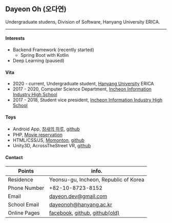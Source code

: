 ## Dayeon Oh (오다연)

Undergraduate studens, Division of Software, Hanyang University ERICA.

------------------

#### Interests

- Backend Framework (recently started)
  - Spring Boot with Kotlin
- Deep Learning (paused)


#### Vita

- 2020 - current, Undergraduate student, [Hanyang University](https://www.hanyang.ac.kr) ERICA
- 2017 - 2020, Computer Science Department,  [Incheon Information Industry High School](http://incheon-ii.icehs.kr)
- 2017 - 2018, Student vice president, [Incheon Information Industry High School](http://incheon-ii.icehs.kr)

#### Toys 

- Android App, [참새의 하루](https://play.google.com/store/apps/details?id=com.cucumko.flybird&hl=ko), [github](https://github.com/dc203dy202/FlyBird)
- PHP, [Movie reservation](http://dayeon.asuscomm.com/cinema/cinema)
- HTML/CSS/JS, [Momonton](http://dayeon.asuscomm.com/momonton/), [github](https://github.com/dayeondev/Momonton)
- Unity3D, AcrossTheStreet VR, [github](https://github.com/dc203dy202/AcrossTheStreetExam)

#### Contact

| Points | info. |
| ------------------ | ------------------ |
| Residence | Yeonsu-gu, Incheon, Republic of Korea |
| Phone Number | +82-10-8723-8152 |
| Email | dayeon.dev@gmail.com |
| School Email | dayeonoh@hanyang.ac.kr |
| Online Pages | [facebook](https://www.facebook.com/profile.php?id=100006650500500), [github](https://github.com/dayeondev), [github(old)](https://github.com/dc203dy202) |
